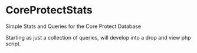 # CoreProtectStats
Simple Stats and Queries for the Core Protect Database

Starting as just a collection of queries, will develop into a drop and view php script.
